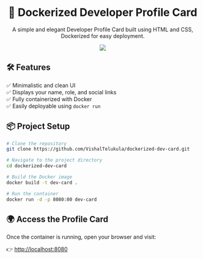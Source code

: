 <h1 align="center">🚀 Dockerized Developer Profile Card</h1>

<p align="center">
  A simple and elegant Developer Profile Card built using HTML and CSS, Dockerized for easy deployment.
</p>

<p align="center">
  <img src="https://img.shields.io/badge/Technology-HTML%20%7C%20CSS%20%7C%20Docker-blue?style=for-the-badge">
</p>

## 🛠 Features
✅ Minimalistic and clean UI  
✅ Displays your name, role, and social links  
✅ Fully containerized with Docker  
✅ Easily deployable using `docker run`  

## 📦 Project Setup
```sh
# Clone the repository
git clone https://github.com/VishalTelukula/dockerized-dev-card.git

# Navigate to the project directory
cd dockerized-dev-card

# Build the Docker image
docker build -t dev-card .

# Run the container
docker run -d -p 8080:80 dev-card
```

<h2>🌍 Access the Profile Card</h2>
<p>Once the container is running, open your browser and visit:</p>
<p>👉 <a href="http://localhost:8080" target="_blank">http://localhost:8080</a></p>

